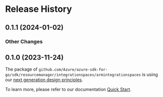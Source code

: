 # Release History

## 0.1.1 (2024-01-02)
### Other Changes


## 0.1.0 (2023-11-24)

The package of `github.com/Azure/azure-sdk-for-go/sdk/resourcemanager/integrationspaces/armintegrationspaces` is using our [next generation design principles](https://azure.github.io/azure-sdk/general_introduction.html).

To learn more, please refer to our documentation [Quick Start](https://aka.ms/azsdk/go/mgmt).